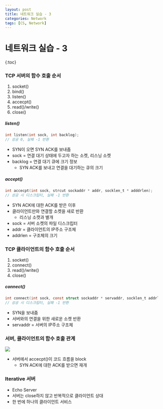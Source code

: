 ```yaml
---
layout: post
title: 네트워크 실습 - 3
categories: Network
tags: [CS, Network]
---
```


# 네트워크 실습 - 3

{:toc}

### TCP 서버의 함수 호출 순서

1. socket()
2. bind()
3. listen()
4. accecpt()
5. read()/write()
6. close()

##### listen()

```c
int listen(int sock, int backlog);
// 성공 0, 실패 -1 반환
```

- SYN이 오면 SYN ACK를 보내줌
- sock = 연결 대기 상태에 두고자 하는 소켓, 리스닝 소켓
- backlog = 연결 대기 큐에 크기 정보
  - SYN ACK를 보내고 연결을 대기하는 큐의 크기

##### accept()

```c
int accecpt(int sock, strcut sockaddr * addr, socklen_t * adddrlen);
// 성공 시 디스크립터, 실패 -1 반환
```

- SYN ACK에 대한 ACK를 받은 이후
- 클라이언트만와 연결할 소켓을 새로 반환
  - 리스닝 소캣과 별개
- sock = 서버 소켓의 파일 디스크립터
- addr = 클라이언트의 IP주소 구조체
- addrlen = 구조체의 크기

### TCP 클라이언트의 함수 호출 순서

1. socket()
2. connect()
3. read()/write()
4. close()

##### connect()

```c
int connect(int sock, const struct sockaddr * servaddr, socklen_t addrlen);
// 성공 시 디스크립터, 실패 -1 반환
```

- SYN을 보내줌
- 서버와의 연결을 위한 새로운 소켓 반환
- servaddr = 서버의 IP주소 구조체

### 서버, 클라이언트의 함수 호출 관계

<img src="https://github.com/L-Hyun/L-Hyun.github.io/blob/main/assets/Network/T3-1.png?raw=true"/>

- 서버에서 accecpt()이 코드 흐름을 block
  - SYN ACK에 대한 ACK를 받으면 재개

### Iterative 서버

- Echo Server
- 서버는 close하지 않고 반복적으로 클라이언트 상대
- 한 번에 하나의 클라이언트 서비스
